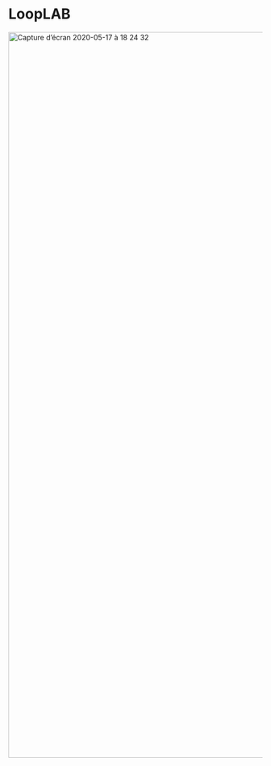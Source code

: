 # LoopLAB

<img width="1440" alt="Capture d’écran 2020-05-17 à 18 24 32" src="https://user-images.githubusercontent.com/59562121/82154059-c313d180-986b-11ea-9951-09649cf17d79.png">
